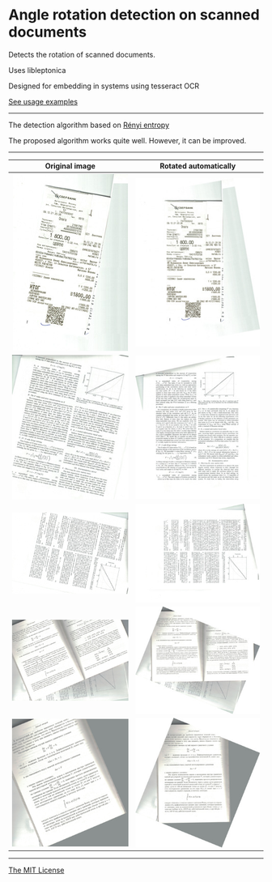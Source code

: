 # Angle rotation detection on scanned documents

Detects the rotation of scanned documents.

Uses libleptonica

Designed for embedding in systems using tesseract OCR

[See usage examples](examples)

---

The detection algorithm based on [Rényi entropy](https://en.wikipedia.org/wiki/R%C3%A9nyi_entropy)


The proposed algorithm works quite well. However, it can be improved.

---

Original image            |  Rotated automatically
:------------------------:|:-------------------------:
![](demo/small/1-in.jpg)  | ![](demo/small/1-out.jpg)
![](demo/small/2-in.jpg)  | ![](demo/small/2-out.jpg)
![](demo/small/3-in.jpg)  | ![](demo/small/3-out.jpg)
![](demo/small/4-in.jpg)  | ![](demo/small/4-out.jpg)
![](demo/small/5-in.jpg)  | ![](demo/small/5-out.jpg)

---
[The MIT License](LICENSE)
